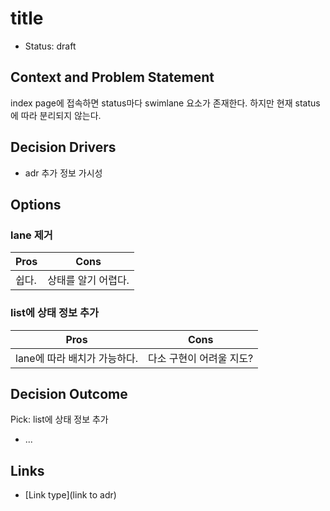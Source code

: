 # title

- Status: draft

## Context and Problem Statement

index page에 접속하면 status마다 swimlane 요소가 존재한다.
하지만 현재 status에 따라 분리되지 않는다.

## Decision Drivers

- adr 추가 정보 가시성

## Options

### lane 제거

| Pros | Cons        |
|------|-------------|
| 쉽다.  | 상태를 알기 어렵다. |

### list에 상태 정보 추가

| Pros               | Cons           |
|--------------------|----------------|
| lane에 따라 배치가 가능하다. | 다소 구현이 어려울 지도? |

## Decision Outcome

Pick: list에 상태 정보 추가

- ...

## Links

- [Link type](link to adr)
